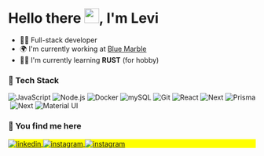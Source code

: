 <h1 align="left">Hello there <img src="https://raw.githubusercontent.com/kaueMarques/kaueMarques/master/hi.gif" width="30px" height="30px">, I'm Levi</h1>

- 👨‍🚀 Full-stack developer
- 🌍 I'm currently working at [Blue Marble](http://www.bluemarble.com.br)
- 🧑‍💻 I'm currently learning **RUST** (for hobby)

### 🚀 Tech Stack
![JavaScript](https://img.shields.io/badge/-JavaScript-05122A?style=flat&logo=javascript)&nbsp;![Node.js](https://img.shields.io/badge/-Node.js-05122A?style=flat&logo=node.js)&nbsp;![Docker](https://img.shields.io/badge/-Docker-05122A?style=flat&logo=docker)&nbsp;![mySQL](https://img.shields.io/badge/-MySQL-05122A?style=flat&logo=mysql)&nbsp;![Git](https://img.shields.io/badge/-Git-05122A?style=flat&logo=git)&nbsp;![React](https://img.shields.io/badge/-React-05122A?style=flat&logo=react)&nbsp;![Next](https://img.shields.io/badge/-Nextjs-05122A?style=flat&logo=next.js)&nbsp;![Prisma](https://img.shields.io/badge/-Prisma-05122A?style=flat&logo=prisma)&nbsp;![Next](https://img.shields.io/badge/-Nextjs-05122A?style=flat&logo=next.js)&nbsp;![Material UI](https://img.shields.io/badge/-MaterialUI-05122A?style=flat&logo=materialui)&nbsp;

### 🤳 You find me here
<p align="left" style="background:yellow;" >
<a href="https://www.linkedin.com/in/levi-me/" target="_blank">
<img align="center" src="https://img.shields.io/badge/-Julio Levi-05122A?style=flat&logo=linkedin" alt="linkedin"/>
</a>
<a href="https://instagram.com/devlevi_" target="_blank">
<img align="center" src="https://img.shields.io/badge/-devlevi-05122A?style=flat&logo=instagram" alt="instagram"/>
</a>
<a href="mailto:jlevicarvalho@gmail.com" target="_blank">
<img align="center" src="https://img.shields.io/badge/-jlevicarvalho@gmail.com-05122A?style=flat&logo=gmail" alt="instagram"/>
</a>
</p>

